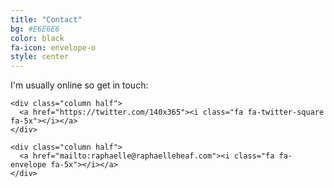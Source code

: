 ```yaml
---
title: "Contact"
bg: #E6E6E6
color: black
fa-icon: envelope-o
style: center
---
```


I'm usually online so get in touch:

<div class="container">
  <div class="row">

    <div class="column half">
      <a href="https://twitter.com/140x365"><i class="fa fa-twitter-square fa-5x"></i></a>
    </div>

    <div class="column half">
      <a href="mailto:raphaelle@raphaelleheaf.com"><i class="fa fa-envelope fa-5x"></i></a>
    </div>

  </div>
</div>
